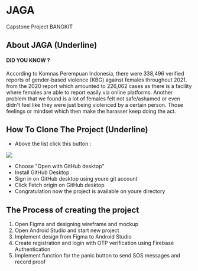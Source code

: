 # JAGA
Capstone Project BANGKIT

## About JAGA (Underline)

#### DID YOU KNOW ?
According to Komnas Perempuan Indonesia, there were 338,496 verified reports of gender-based violence (KBG) against females throughout 2021. 
from the 2020 report which amounted to 226,062 cases as there is a facility where females are able to report easily via online platforms. Another problem that we found is a lot of females felt not safe/ashamed or even didn't feel like they were just being violenced by a certain person. 
Those feelings or mindset which then make the harasser keep doing the act.


## How To Clone The Project (Underline)
- Above the list click this button :

![](https://user-images.githubusercontent.com/61868927/120668312-8cc9e400-c4b8-11eb-8364-e4b26516ac70.png)
- Choose "Open with GitHub desktop"
- Install GitHub Desktop
- Sign in on GitHub desktop using youre git account
- Click Fetch origin on GitHub desktop
- Congratulation now the project is available on youre directory


## The Process of creating the project
1. Open Figma and designing wireframe and mockup 
2. Open Android Studio and start new project
3. Implement design from Figma to Android Studio
4. Create registration and login with OTP verification using Firebase Authentication
5. Implement function for the panic button to send SOS messages and record proof
